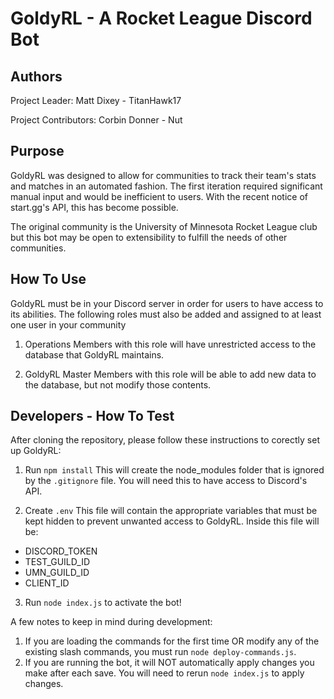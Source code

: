 # GoldyRL - A Rocket League Discord Bot

## Authors
Project Leader: 
Matt Dixey - TitanHawk17

Project Contributors:
Corbin Donner - Nut

## Purpose
GoldyRL was designed to allow for communities to track their team's stats and matches in an automated fashion. The first iteration required significant manual input and would be inefficient to users. With the recent notice of start.gg's API, this has become possible.

The original community is the University of Minnesota Rocket League club but this bot may be open to extensibility to fulfill the needs of other communities. 

## How To Use
GoldyRL must be in your Discord server in order for users to have access to its abilities. The following roles must also be added and assigned to at least one user in your community
 1. Operations
 Members with this role will have unrestricted access to the database that GoldyRL maintains.

 2. GoldyRL Master
 Members with this role will be able to add new data to the database, but not modify those contents.

## Developers - How To Test
After cloning the repository, please follow these instructions to corectly set up GoldyRL:

1. Run `npm install`
This will create the node_modules folder that is ignored by the `.gitignore` file. You will need this to have access to Discord's API.

2. Create `.env`
This file will contain the appropriate variables that must be kept hidden to prevent unwanted access to GoldyRL. Inside this file will be:
 - DISCORD_TOKEN
 - TEST_GUILD_ID
 - UMN_GUILD_ID
 - CLIENT_ID

3. Run `node index.js` to activate the bot!

A few notes to keep in mind during development:
1. If you are loading the commands for the first time OR modify any of the existing slash commands, you must run `node deploy-commands.js`.
2. If you are running the bot, it will NOT automatically apply changes you make after each save. You will need to rerun `node index.js` to apply changes.